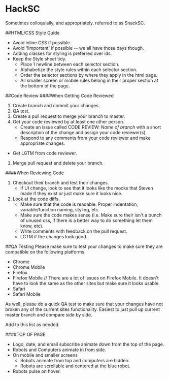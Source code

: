# HackSC
Sometimes colloquially, and appropriately, referred to as SnackSC.

##HTML/CSS Style Guide
+ Avoid inline CSS if possible.
+ Avoid '!important' if possible -- we all have those days though.
+ Adding classes for styling is preferred over ids.
+ Keep the Style sheet tidy.
	+ Place 1 newline between each selector section.
	+ Alphabetize the style rules within each selector section.
	+ Order the selector sections by where they apply in the html page.
	+ All smaller screen or mobile rules belong in their proper section at the bottom of the page.


##Code Review
####When Getting Code Reviewed
1. Create branch and commit your changes.
1. QA test.
1. Create a pull request to merge your branch to master.
1. Get your code reviewed by at least one other person.  
	+ Create an issue called CODE REVIEW: *Name of branch* with a short description of the change and assign your code reviewer(s).
	+ Respond to any comments from your code reviewer and make appropriate changes.
+ Get LGTM from code reviewer.
1. Merge pull request and delete your branch.

####When Reviewing Code
1. Checkout their branch and test their changes.
	+ If UI change, look to see that it looks like the mocks that Steven made if they exist or just make sure it looks nice.
1. Look at the code diffs.
	+ Make sure that the code is readable.  Proper indentation, variable/function naming, styling, etc.
	+ Make sure the code makes sense (i.e. Make sure their isn't a bunch of unused css, if there is a better way to do something let them know, etc).
	+ Write comments with feedback on the pull request.
	+ LGTM if the changes look good.

##QA Testing
Please make sure to test your changes to make sure they are compatible on the following platforms.
+ Chrome
+ Chrome Mobile
+ Firefox
+ Firefox Mobile // There are a lot of issues on Firefox Mobile.  It doesn't have to look the same as the other sites but make sure it looks usable.
+ Safari
+ Safari Mobile

As well, please do a quick QA test to make sure that your changes have not broken any of the current sites functionality. Easiest to just pull up current master branch and compare side by side.

Add to this list as needed.

####TOP OF PAGE
+ Logo, date, and email subscribe animate down from the top of the page.
+ Robots and Computers animate in from side.
+ On mobile and smaller screens
   + Robots animate from top and computers are hidden.  
   + Robots are scrollable and centered at the blue robot.
+ Robots pulse on hover.